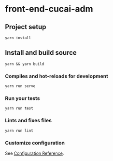 # front-end-cucai-adm

## Project setup
```
yarn install
```

## Install and build source
```
yarn && yarn build
```


### Compiles and hot-reloads for development
```
yarn run serve
```

### Run your tests
```
yarn run test
```

### Lints and fixes files
```
yarn run lint
```

### Customize configuration
See [Configuration Reference](https://cli.vuejs.org/config/).
